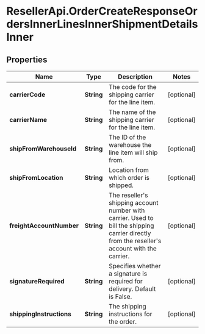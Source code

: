 # ResellerApi.OrderCreateResponseOrdersInnerLinesInnerShipmentDetailsInner

## Properties

Name | Type | Description | Notes
------------ | ------------- | ------------- | -------------
**carrierCode** | **String** | The code for the shipping carrier for the line item. | [optional] 
**carrierName** | **String** | The name of the shipping carrier for the line item. | [optional] 
**shipFromWarehouseId** | **String** | The ID of the warehouse the line item will ship from. | [optional] 
**shipFromLocation** | **String** | Location from which order is shipped. | [optional] 
**freightAccountNumber** | **String** | The reseller&#39;s shipping account number with carrier. Used to bill the shipping carrier directly from the reseller&#39;s account with the carrier. | [optional] 
**signatureRequired** | **String** | Specifies whether a signature is required for delivery. Default is False. | [optional] 
**shippingInstructions** | **String** | The shipping instructions for the order. | [optional] 


